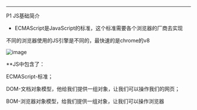 -------
P1 JS基础简介

+ ECMAScript是JavaScript的标准，这个标准需要各个浏览器的厂商去实现

不同的浏览器使用的JS引擎是不同的，最快速的是chrome的v8

![image](https://user-images.githubusercontent.com/55564937/127607564-2b595049-fd4d-4870-bc3f-31dbb38eccfc.png)

**JS中包含了：

ECMAScript-标准；

DOM-文档对象模型，他给我们提供一组对象，让我们可以操作我们的网页；

BOM-浏览器对象模型，给我们提供一组对象，让我们可以操作浏览器
